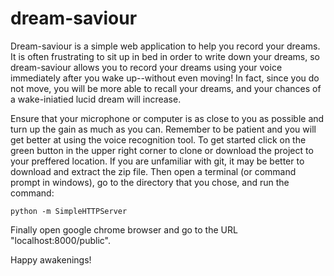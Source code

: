 # dream-saviour

  Dream-saviour is a simple web application to help you record your dreams. It is often frustrating to sit up in bed in order to write down your dreams, so dream-saviour allows you to record your dreams using your voice immediately after you wake up--without even moving! In fact, since you do not move, you will be more able to recall your dreams, and your chances of a wake-iniatied lucid dream will increase. 

  Ensure that your microphone or computer is as close to you as possible and turn up the gain as much as you can. Remember to be patient and you will get better at using the voice recognition tool. To get started  click on the green button in the upper right corner to clone or download the project to your preffered location. If you are unfamiliar with git, it may be better to download and extract the zip file. Then open a terminal (or command prompt in windows), go to the directory that you chose, and run the command:

 `python -m SimpleHTTPServer` 

Finally open google chrome browser and go to the URL "localhost:8000/public". 

Happy awakenings! 


